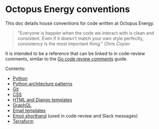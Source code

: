 # Octopus Energy conventions

This doc details house conventions for code written at Octopus Energy.

> "Everyone is happier when the code we interact with is clean and consistent. Even if it doesn't match your own style perfectly, consistency is the most important thing."
> *Chris Coyier*

It is intended to be a reference that can be linked to in code-review comments,
similar to the [Go code review comments](https://github.com/golang/go/wiki/CodeReviewComments) guide.

Contents:

- [Python](python.md)
- [Python architecture patterns](patterns.md)
- [Git](git.md)
- [CSS](css.md)
- [HTML and Django templates](html.md)
- [GraphQL](graphql.md)
- [Email templates](emails.md)
- [Emoji shorthand](shorthand.md) (used in code-review and Slack messages)
- [Terraform](terraform.md)
